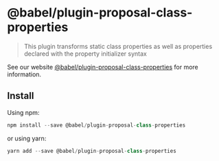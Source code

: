 # @babel/plugin-proposal-class-properties

> This plugin transforms static class properties as well as properties declared with the property initializer syntax

See our website [@babel/plugin-proposal-class-properties](https://new.babeljs.io/docs/en/next/babel-plugin-proposal-class-properties.html) for more information.

## Install

Using npm:

```js
npm install --save @babel/plugin-proposal-class-properties
```

or using yarn:

```js
yarn add --save @babel/plugin-proposal-class-properties
```
